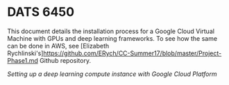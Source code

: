 # DATS 6450

This document details the installation process for a Google Cloud Virtual Machine with GPUs and deep learning frameworks. 
To see how the same can be done in AWS, see [Elizabeth Rychlinski's]<https://github.com/ERych/CC-Summer17/blob/master/Project-Phase1.md>
Github repository.

*Setting up a deep learning compute instance with Google Cloud Platform*

